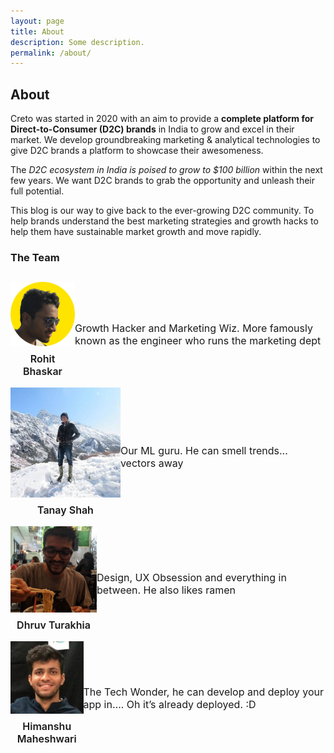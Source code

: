 ```yaml
---
layout: page
title: About
description: Some description.
permalink: /about/
---
```


<!-- <img class="img-rounded" src="/assets/img/uploads/profile.png" alt="Thiago Rossener" width="200"> -->

## About

Creto was started in 2020 with an aim to provide a **complete platform for Direct-to-Consumer (D2C) brands** in India to grow and excel in their market.
We develop groundbreaking marketing & analytical technologies to give D2C brands a platform to showcase their awesomeness.

The *D2C ecosystem in India is poised to grow to $100 billion* within the next few years. We want D2C brands to grab the opportunity and unleash their full potential. 

This blog is our way to give back to the ever-growing D2C community. To help brands understand the best marketing strategies and growth hacks to help them have sustainable market growth and move rapidly.

### The Team

<div class="post-content" style="margin: 1.8125rem auto 0; max-width: 50rem;">
  <div style="display: flex; justify-content: space-between">
    <div style="display: flex; flex-direction: column">
      <img class="img-rounded" src="/assets/img/uploads/author_rohit.png" title="Rohit Bhaskar" width="200px" style="margin-bottom: 10px">
      <p style="font-weight: 600; font-size: 16px; text-align: center; margin-top: 0px; align-text: left; flex-grow: 2;">Rohit Bhaskar</p>
    </div>
    <p style="align-self: center; font-size: 16px; ">Growth Hacker and Marketing Wiz. More famously known as the engineer who runs the marketing dept</p>
  </div>

  <div style="display: flex; justify-content: space-between">
    <div style="display:flex; flex-direction: column">
      <img class="img-rounded" src="/assets/img/uploads/author_tanay.jpg" title="Tanay Shah" width="200px" style="margin-bottom: 10px">
      <p style="font-weight: 600; font-size: 16px; text-align: center; margin-top: 0px; align-text: left; flex-grow: 2;">Tanay Shah</p>
    </div>
    <p style="align-self: center; font-size: 16px;">Our ML guru. He can smell trends... vectors away</p>
  </div>

  <div style="display: flex; justify-content: space-between">
    <div style="display:flex; flex-direction: column">
      <img class="img-rounded" src="/assets/img/uploads/author_dhruv.jpg" title="Dhruv Turakhia" width="200px" style="margin-bottom: 10px">
      <p style="font-weight: 600; font-size: 16px; text-align: center; margin-top: 0px; align-text: left; flex-grow: 2;">Dhruv Turakhia</p>
    </div>
    <p style="align-self: center; font-size: 16px;">Design, UX Obsession and everything in between. He also likes ramen</p>
  </div>

  <div style="display: flex; justify-content: space-between">
    <div style="display:flex; flex-direction: column">
      <img class="img-rounded" src="/assets/img/uploads/author_himanshu.jpg" title="Dhruv Turakhia" width="200px" style="margin-bottom: 10px">
      <p style="font-weight: 600; font-size: 16px; text-align: center; margin-top: 0px; align-text: left; flex-grow: 2;">Himanshu Maheshwari</p>
    </div>
    <p style="align-self: center; font-size: 16px;">The Tech Wonder, he can develop and deploy your app in…. Oh it’s already deployed. :D
    </p>
  </div>
</div>
